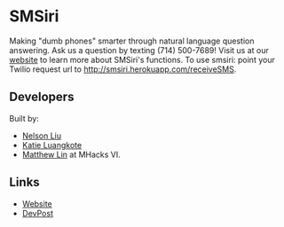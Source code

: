 # SMSiri
Making "dumb phones" smarter through natural language question answering. Ask us a question by texting (714) 500-7689! Visit us at our [website](http://nelsonliu.me/smsiri) to learn more about SMSiri's functions. To use smsiri: point your Twilio request url to http://smsiri.herokuapp.com/receiveSMS.

## Developers
Built by:
* [Nelson Liu](https://github.com/nelson-liu)
* [Katie Luangkote](https://github.com/kluangkote)
* [Matthew Lin](https://github.com/Darthpwner)
at MHacks VI.

## Links
* [Website](http://www.smsiri.co/static/index.html)
* [DevPost](http://devpost.com/software/smsiri)
